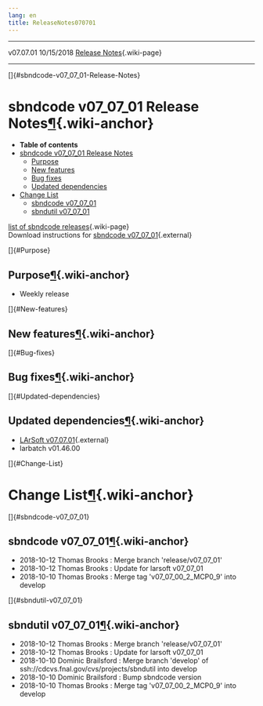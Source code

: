 ```yaml
---
lang: en
title: ReleaseNotes070701
---
```


  ----------- ------------ -- -- ------------------------------------------------------
  v07.07.01   10/15/2018         [Release Notes](ReleaseNotes070701.html){.wiki-page}
  ----------- ------------ -- -- ------------------------------------------------------

[]{#sbndcode-v07_07_01-Release-Notes}

sbndcode v07\_07\_01 Release Notes[¶](#sbndcode-v07_07_01-Release-Notes){.wiki-anchor}
======================================================================================

-   **Table of contents**
-   [sbndcode v07\_07\_01 Release
    Notes](#sbndcode-v07_07_01-Release-Notes)
    -   [Purpose](#Purpose)
    -   [New features](#New-features)
    -   [Bug fixes](#Bug-fixes)
    -   [Updated dependencies](#Updated-dependencies)
-   [Change List](#Change-List)
    -   [sbndcode v07\_07\_01](#sbndcode-v07_07_01)
    -   [sbndutil v07\_07\_01](#sbndutil-v07_07_01)

[list of sbndcode
releases](List_of_SBND_code_releases.html){.wiki-page}\
Download instructions for [sbndcode
v07\_07\_01](http://scisoft.fnal.gov/scisoft/bundles/sbnd/v07_07_01/sbndcode-v07_07_01.html){.external}

[]{#Purpose}

Purpose[¶](#Purpose){.wiki-anchor}
----------------------------------

-   Weekly release

[]{#New-features}

New features[¶](#New-features){.wiki-anchor}
--------------------------------------------

[]{#Bug-fixes}

Bug fixes[¶](#Bug-fixes){.wiki-anchor}
--------------------------------------

[]{#Updated-dependencies}

Updated dependencies[¶](#Updated-dependencies){.wiki-anchor}
------------------------------------------------------------

-   [LArSoft
    v07.07.01](https://cdcvs.fnal.gov/redmine/projects/larsoft/wiki/ReleaseNotes070701){.external}
-   larbatch v01.46.00

[]{#Change-List}

Change List[¶](#Change-List){.wiki-anchor}
==========================================

[]{#sbndcode-v07_07_01}

sbndcode v07\_07\_01[¶](#sbndcode-v07_07_01){.wiki-anchor}
----------------------------------------------------------

-   2018-10-12 Thomas Brooks : Merge branch \'release/v07\_07\_01\'
-   2018-10-12 Thomas Brooks : Update for larsoft v07\_07\_01
-   2018-10-10 Thomas Brooks : Merge tag \'v07\_07\_00\_2\_MCP0\_9\'
    into develop

[]{#sbndutil-v07_07_01}

sbndutil v07\_07\_01[¶](#sbndutil-v07_07_01){.wiki-anchor}
----------------------------------------------------------

-   2018-10-12 Thomas Brooks : Merge branch \'release/v07\_07\_01\'
-   2018-10-12 Thomas Brooks : Update for larsoft v07\_07\_01
-   2018-10-10 Dominic Brailsford : Merge branch \'develop\' of
    ssh://cdcvs.fnal.gov/cvs/projects/sbndutil into develop
-   2018-10-10 Dominic Brailsford : Bump sbndcode version
-   2018-10-10 Thomas Brooks : Merge tag \'v07\_07\_00\_2\_MCP0\_9\'
    into develop
